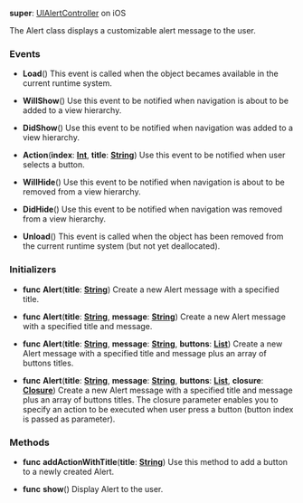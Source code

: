 **super**: [UIAlertController](UIAlertController.md) on iOS

The Alert class displays a customizable alert message to the user.

### Events

* **Load**()
This event is called when the object becames available in the current runtime system.

* **WillShow**()
Use this event to be notified when navigation is about to be added to a view hierarchy.

* **DidShow**()
Use this event to be notified when navigation was added to a view hierarchy.

* **Action**(**index**: <strong>[Int](../gravity/types.md)</strong>, **title**: <strong>[String](../gravity/types.md)</strong>)
Use this event to be notified when user selects a button.

* **WillHide**()
Use this event to be notified when navigation is about to be removed from a view hierarchy.

* **DidHide**()
Use this event to be notified when navigation was removed from a view hierarchy.

* **Unload**()
This event is called when the object has been removed from the current runtime system (but not yet deallocated).



### Initializers

* **func** **Alert**(**title**: <strong>[String](../gravity/types.md)</strong>)
Create a new Alert message with a specified title.

* **func** **Alert**(**title**: <strong>[String](../gravity/types.md)</strong>, **message**: <strong>[String](../gravity/types.md)</strong>)
Create a new Alert message with a specified title and message.

* **func** **Alert**(**title**: <strong>[String](../gravity/types.md)</strong>, **message**: <strong>[String](../gravity/types.md)</strong>, **buttons**: <strong>[List](../gravity/lists.md)</strong>)
Create a new Alert message with a specified title and message plus an array of buttons titles.

* **func** **Alert**(**title**: <strong>[String](../gravity/types.md)</strong>, **message**: <strong>[String](../gravity/types.md)</strong>, **buttons**: <strong>[List](../gravity/lists.md)</strong>, **closure**: <strong>[Closure](../gravity/closures.md)</strong>)
Create a new Alert message with a specified title and message plus an array of buttons titles. The closure parameter enables you to specify an action to be executed when user press a button (button index is passed as parameter).



### Methods

* **func** **addActionWithTitle**(**title**: <strong>[String](../gravity/types.md)</strong>)
Use this method to add a button to a newly created Alert.

* **func** **show**()
Display Alert to the user.





